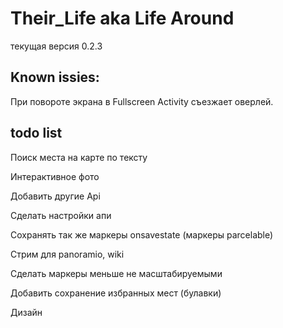 # Their_Life aka Life Around

текущая версия 0.2.3

## Known issies:

При повороте экрана в Fullscreen Activity съезжает оверлей.


## todo list

Поиск места на карте по тексту

Интерактивное фото

Добавить другие Api

Сделать настройки апи

Сохранять так же маркеры onsavestate (маркеры parcelable)

Стрим для panoramio, wiki

Сделать маркеры меньше не масштабируемыми

Добавить сохранение избранных мест (булавки)

Дизайн
